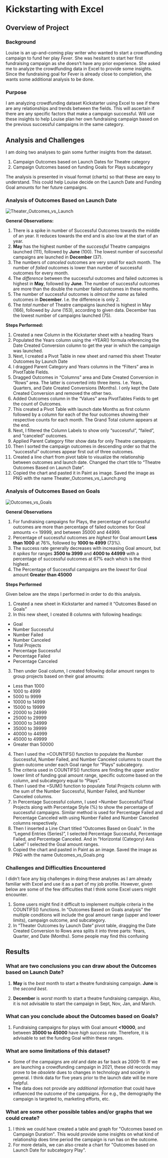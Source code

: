 # Kickstarting with Excel

## Overview of Project

### Background

Louise is an up-and-coming play writer who wanted to start a crowdfunding campaign to fund her play *Fever*. She was hesitant to start her first fundraising campaign as she doesn’t have any prior experience. She asked me to analyze the crowdfunding data in Excel to provide some insights. Since the fundraising goal for Fever is already close to completion, she wants some additional analysis to be done. 

### Purpose

I am analyzing crowdfunding dataset Kickstarter using Excel to see if there are any relationships and trends between the fields. This will ascertain if there are any specific factors that make a campaign successful. Will use these insights to help Louise plan her own fundraising campaign based on the previous successful campaigns in the same category. 

## Analysis and Challenges

I am doing two analyses to gain some further insights from the dataset. 
1.	Campaign Outcomes based on Launch Dates for Theatre category
2.	Campaign Outcomes based on funding Goals for Plays subcategory 

The analysis is presented in visual format (charts) so that these are easy to understand.  This could help Louise decide on the Launch Date and Funding Goal amounts for her future campaigns.

### Analysis of Outcomes Based on Launch Date


![Theater_Outcomes_vs_Launch](./Resources/Theater_Outcomes_vs_Launch.png)


**General Observations:**

1.	There is a spike in number of Successful Outcomes towards the middle of an year. It reduces towards the end and is also low at the start of an year. 
2.	**May** has the highest number of the *successful* Theatre campaigns launched (111), followed by **June** (100). The lowest number of successful campaigns are launched in **December** (37). 
3.	The numbers of *canceled* outcomes are very small for each month. The number of *failed* outcomes is lower than number of successful outcomes for every month.     
4.	The *difference* between the successful outcomes and failed outcomes is highest in **May**, followed by **June**. The number of successful outcomes are more than the double the number failed outcomes in these months.
5.	The number of successful outcomes is *almost the same* as failed outcomes in **December**. I.e. the difference is only 2.
6.	The *total number* of Theatre campaigns launched is highest in May (166), followed by June (153), according to given data. December has the lowest number of campaigns launched (75).

**Steps Performed:**

1)	Created a new Column in the Kickstarter sheet with a heading Years
2)	Populated the Years column using the =YEAR() formula referencing the Date Created Conversion column to get the year in which the campaign was launched.
3)	Next, I created a Pivot Table in new sheet and named this sheet Theater Outcomes by Launch Date   
4)	I dragged Parent Category and Years columns in the “Filters” area in PivotTable Fields.
5)	Dragged Outcomes in “Columns” area and Date Created Conversion in “Rows” area. The latter is converted into three items. I.e. Years, Quarters, and Date Created Conversions (Months). I only kept the Date Created Conversion and removed the other two.   
6)	Added Outcomes column in the “Values” area PivotTables Fields to get the count of Outcomes.
7)	This created a Pivot Table with launch date Months as first column followed by a column for each of the four outcomes showing their respective counts for each month. The Grand Total column appears at the end.
8)	Next, I filtered the Column Labels to show only “successful”, “failed”, and “canceled” outcomes. 
9)	Applied Parent Category filter show data for only Theatre campaigns.  
10)	Then I sorted the campaign outcomes in descending order so that the “successful” outcomes appear first out of three outcomes. 
11)	Created a line chart from pivot table to visualize the relationship between outcomes and launch date. Changed the chart title to “Theatre Outcomes Based on Launch Date”.
12)	Copied the chart and pasted it in Paint as image. Saved the image as PNG with the name Theater_Outcomes_vs_Launch.png

### Analysis of Outcomes Based on Goals
![Outcomes_vs_Goals](./Resources/Outcomes_vs_Goals.png)

**General Observations**
1.	For fundraising campaigns for Plays, the percentage of successful outcomes are more than percentage of failed outcomes for Goal amounts <= 19999, and between 35000 and 44999.
2.	Percentage of successful outcomes are *highest* for Goal amount **Less than 1000** at 76%, followed by **1000 to 4999** (73%). 
3.	The success rate generally decreases with increasing Goal amount, but it *spikes* for ranges **3500 to 3999** and **4000 to 44999** with a percentage of successful outcomes at 67% each which is the third highest. 
4.	The Percentage of Successful campaigns are the *lowest* for Goal amount **Greater than 45000**

**Steps Performed**

Given below are the steps I performed in order to do this analysis.
1.	Created a new sheet in Kickstarter and named it “Outcomes Based on Goals”
2.	In this new sheet, I created 8 columns with following headings:
*	Goal
*	Number Successful
*	Number Failed
*	Number Canceled
*	Total Projects
*	Percentage Successful
*	Percentage Failed
*	Percentage Canceled
3.	Then under Goal column, I created following dollar amount ranges to group projects based on their goal amounts:
-	Less than 1000
-	1000 to 4999
-	5000 to 9999
-	10000 to 14999
-	15000 to 19999
-	20000 to 24999
-	25000 to 29999
-	30000 to 34999
-	35000 to 39999
-	40000 to 44999
-	45000 to 49999
-	Greater than 50000
4.	Then I used the =COUNTIFS() function to populate the Number Successful, Number Failed, and Number Canceled columns to count the given outcome under each Goal range for “Plays” subcategory. 
5.	The criteria used in COUNTIFS() functions are finding the upper and/or lower limit of funding goal amount range, specific outcome based on the column, and subcategory equal to “Plays”.
6.	Then I used the =SUM() function to populate Total Projects column with the sum of the Number Successful, Number Failed, and Number Canceled columns.
7.	In Percentage Successful column, I used =Number Successful/Total Projects along with Percentage Style (%) to show the percentage of successful campaigns. Similar method is used for Percentage Failed and Percentage Canceled with using Number Failed and Number Canceled columns respectively.
8.	Then I inserted a Line Chart titled “Outcomes Based on Goals”. In the “Legend Entries (Series)”, I selected Percentage Successful, Percentage Failed, and Percentage Canceled. And in “Horizontal (Category) Axis Label” I selected the Goal amount ranges.
9.	Copied the chart and pasted in Paint as an image. Saved the image as PNG with the name Outcomes_vs_Goals.png


### Challenges and Difficulties Encountered

I didn’t face any big challenges in doing these analyses as I am already familiar with Excel and use it as a part of my job profile. However, given below are some of the few difficulties that I think some Excel users might encounter. 
1.	Some users might find it difficult to implement multiple criteria in the COUNTIFS() functions. In “Outcomes Based on Goals analysis” the multiple conditions will include the goal amount range (upper and lower limits), campaign outcome, and subcategory.
2.	In “Theater Outcomes by Launch Date” pivot table, dragging the Date Created Conversion to Rows area splits it into three parts: Years, Quarter, and Date (Months). Some people may find this confusing

## Results

### What are two conclusions you can draw about the Outcomes based on Launch Date?

1. **May** is the *best* month to start a theatre fundraising campaign. **June** is the *second best*.

2. **December** is *worst* month to start a theatre fundraising campaign. Also, it is not advisable to start the campaign in Sept, Nov, Jan, and March.


### What can you conclude about the Outcomes based on Goals?

1. Fundraising campaigns for plays with Goal amount **<10000**, and between **35000 to 45000** have *high success rate*. Therefore, it is advisable to set the funding Goal within these ranges.


### What are some limitations of this dataset?

*	Some of the campaigns are *old* and date as far back as 2009-10. If we are launching a crowdfunding campaign in 2021, these old records may prove to be *obsolete* dues to changes in technology and society in general. I think data for five years prior to the launch date will be more helpful. 
*	The data does not provide any *additional information* that could have influenced the outcome of the campaigns. For e.g., the demography the campaign is targeted to, marketing efforts, etc.  

### What are some other possible tables and/or graphs that we could create?

1. I think we could have created a table and graph for "Outcomes based on Campaign Duration". This would provide some insights on what kind of relationship does time period the campaign is run has on the outcome.
2. For more details, we can also create a chart for "Outcomes based on Launch Date for subcategory Play".  
